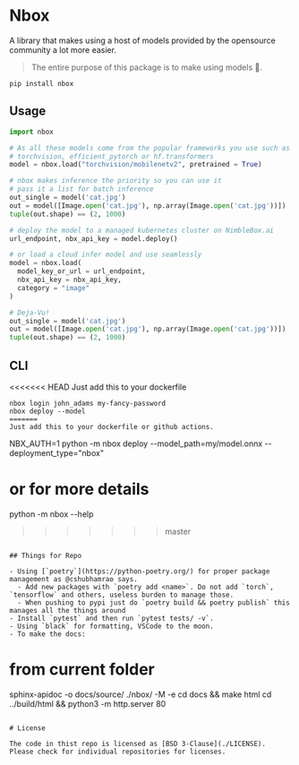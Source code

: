 # Nbox

A library that makes using a host of models provided by the opensource community a lot more easier. 

> The entire purpose of this package is to make using models 🥶.

```
pip install nbox
```

## Usage

```python
import nbox

# As all these models come from the popular frameworks you use such as 
# torchvision, efficient_pytorch or hf.transformers
model = nbox.load("torchvision/mobilenetv2", pretrained = True)

# nbox makes inference the priority so you can use it
# pass it a list for batch inference 
out_single = model('cat.jpg')
out = model([Image.open('cat.jpg'), np.array(Image.open('cat.jpg'))])
tuple(out.shape) == (2, 1000)

# deploy the model to a managed kubernetes cluster on NimbleBox.ai
url_endpoint, nbx_api_key = model.deploy()

# or load a cloud infer model and use seamlessly
model = nbox.load(
  model_key_or_url = url_endpoint,
  nbx_api_key = nbx_api_key,
  category = "image"
)

# Deja-Vu!
out_single = model('cat.jpg')
out = model([Image.open('cat.jpg'), np.array(Image.open('cat.jpg'))])
tuple(out.shape) == (2, 1000)
```

## CLI

<<<<<<< HEAD
Just add this to your dockerfile

```
nbox login john_adams my-fancy-password
nbox deploy --model
=======
Just add this to your dockerfile or github actions.

```
NBX_AUTH=1 python -m nbox deploy --model_path=my/model.onnx --deployment_type="nbox"

# or for more details

python -m nbox --help
>>>>>>> master
```

## Things for Repo

- Using [`poetry`](https://python-poetry.org/) for proper package management as @cshubhamrao says.
  - Add new packages with `poetry add <name>`. Do not add `torch`, `tensorflow` and others, useless burden to manage those.
  - When pushing to pypi just do `poetry build && poetry publish` this manages all the things around
- Install `pytest` and then run `pytest tests/ -v`.
- Using `black` for formatting, VSCode to the moon.
- To make the docs:
  ```
  # from current folder
  sphinx-apidoc -o docs/source/ ./nbox/ -M -e
  cd docs && make html
  cd ../build/html && python3 -m http.server 80
  ```

# License

The code in thist repo is licensed as [BSD 3-Clause](./LICENSE). Please check for individual repositories for licenses.
